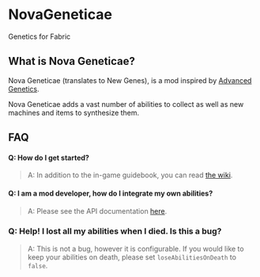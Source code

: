 # NovaGeneticae
Genetics for Fabric

## What is Nova Geneticae?
Nova Geneticae (translates to New Genes), is a mod inspired by [Advanced Genetics](http://ag.teamdna.de/). 

Nova Geneticae adds a vast number of abilities to collect as well as new machines and items to synthesize them.

## FAQ
#### Q: How do I get started? 
> A: In addition to the in-game guidebook, you can read [the wiki](https://www.github.com/Orangemonkey68/NovaGeneticae/wiki).

#### Q: I am a mod developer, how do I integrate my own abilities?
> A: Please see the API documentation [here]().

### Q: Help! I lost all my abilities when I died. Is this a bug?
> A: This is not a bug, however it is configurable. If you would like to keep your abilities on death, please set `loseAbilitiesOnDeath` to `false`.


